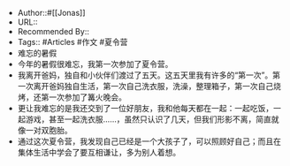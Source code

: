 - Author::#[[Jonas]]
- URL::
- Recommended By:: 
- Tags:: #Articles #作文 #夏令营
- 难忘的暑假
- 今年的暑假很难忘，我第一次参加了夏令营。
- 我离开爸妈，独自和小伙伴们渡过了五天。这五天里我有许多的“第一次”。第一次离开爸妈独自生活，第一次自己洗衣服，洗澡，整理箱子，第一次自己烧烤，还第一次参加了篝火晚会。
- 更让我难忘的是我还交到了一位好朋友，我和他每天都在一起：一起吃饭，一起游戏，甚至一起洗衣服……，虽然只认识了几天，但我们形影不离，简直就像一对双胞胎。
- 通过这次夏令营，我发现自己已经是一个大孩子了，可以照顾好自己；而且在集体生活中学会了要互相谦让，多为别人着想。
